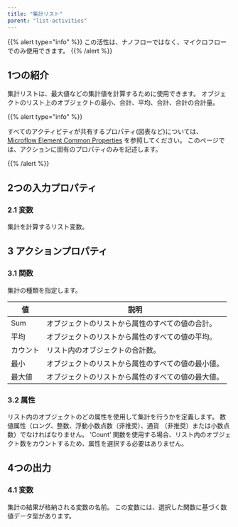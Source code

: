 ```yaml
---
title: "集計リスト"
parent: "list-activities"
---
```


{{% alert type="info" %}}
この活性は、ナノフローではなく、マイクロフローでのみ使用できます。
{{% /alert %}}

## 1つの紹介

集計リストは、最大値などの集計値を計算するために使用できます。 オブジェクトのリスト上のオブジェクトの最小、合計、平均、合計、合計の合計量。

{{% alert type="info" %}}

すべてのアクティビティが共有するプロパティ(図表など)については、 [Microflow Element Common Properties](microflow-element-common-properties) を参照してください。 このページでは、アクションに固有のプロパティのみを記述します。

{{% /alert %}}

## 2つの入力プロパティ

### 2.1 変数

集計を計算するリスト変数。

## 3 アクションプロパティ

### 3.1 関数

集計の種類を指定します。

| 値    | 説明                        |
| ---- | ------------------------- |
| Sum  | オブジェクトのリストから属性のすべての値の合計。  |
| 平均   | オブジェクトのリストから属性のすべての値の平均。  |
| カウント | リスト内のオブジェクトの合計数。          |
| 最小   | オブジェクトのリストから属性のすべての値の最小値。 |
| 最大値  | オブジェクトのリストから属性のすべての値の最大値。 |

### 3.2 属性

リスト内のオブジェクトのどの属性を使用して集計を行うかを定義します。 数値属性（ロング、整数、浮動小数点数（非推奨）、通貨 （非推奨）または小数点数）でなければなりません。 'Count' 関数を使用する場合、リスト内のオブジェクト数をカウントするため、属性を選択する必要はありません。

## 4つの出力

### 4.1 変数

集計の結果が格納される変数の名前。 この変数には、選択した関数に基づく数値データ型があります。
